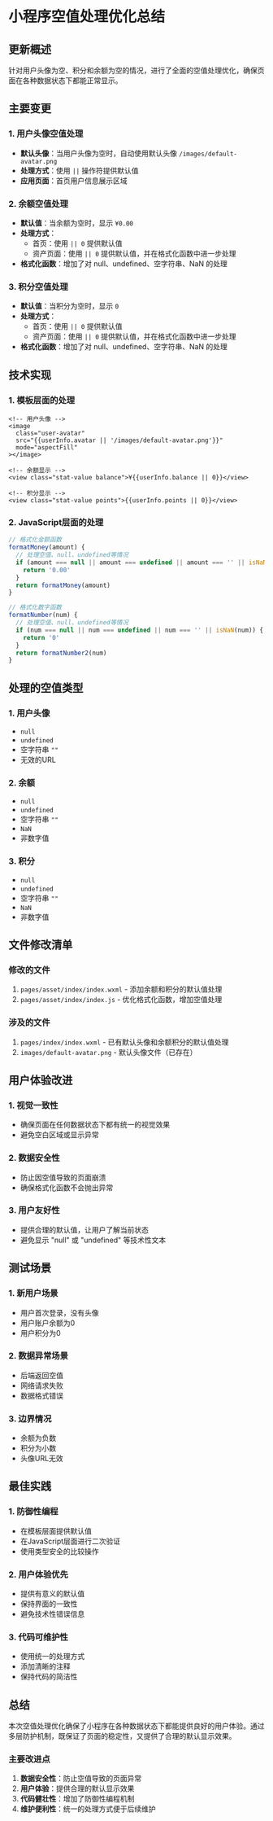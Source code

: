 # 小程序空值处理优化总结

## 更新概述
针对用户头像为空、积分和余额为空的情况，进行了全面的空值处理优化，确保页面在各种数据状态下都能正常显示。

## 主要变更

### 1. 用户头像空值处理
- **默认头像**：当用户头像为空时，自动使用默认头像 `/images/default-avatar.png`
- **处理方式**：使用 `||` 操作符提供默认值
- **应用页面**：首页用户信息展示区域

### 2. 余额空值处理
- **默认值**：当余额为空时，显示 `¥0.00`
- **处理方式**：
  - 首页：使用 `|| 0` 提供默认值
  - 资产页面：使用 `|| 0` 提供默认值，并在格式化函数中进一步处理
- **格式化函数**：增加了对 null、undefined、空字符串、NaN 的处理

### 3. 积分空值处理
- **默认值**：当积分为空时，显示 `0`
- **处理方式**：
  - 首页：使用 `|| 0` 提供默认值
  - 资产页面：使用 `|| 0` 提供默认值，并在格式化函数中进一步处理
- **格式化函数**：增加了对 null、undefined、空字符串、NaN 的处理

## 技术实现

### 1. 模板层面的处理
```wxml
<!-- 用户头像 -->
<image 
  class="user-avatar" 
  src="{{userInfo.avatar || '/images/default-avatar.png'}}" 
  mode="aspectFill"
></image>

<!-- 余额显示 -->
<view class="stat-value balance">¥{{userInfo.balance || 0}}</view>

<!-- 积分显示 -->
<view class="stat-value points">{{userInfo.points || 0}}</view>
```

### 2. JavaScript层面的处理
```javascript
// 格式化金额函数
formatMoney(amount) {
  // 处理空值、null、undefined等情况
  if (amount === null || amount === undefined || amount === '' || isNaN(amount)) {
    return '0.00'
  }
  return formatMoney(amount)
}

// 格式化数字函数
formatNumber(num) {
  // 处理空值、null、undefined等情况
  if (num === null || num === undefined || num === '' || isNaN(num)) {
    return '0'
  }
  return formatNumber2(num)
}
```

## 处理的空值类型

### 1. 用户头像
- `null`
- `undefined`
- 空字符串 `""`
- 无效的URL

### 2. 余额
- `null`
- `undefined`
- 空字符串 `""`
- `NaN`
- 非数字值

### 3. 积分
- `null`
- `undefined`
- 空字符串 `""`
- `NaN`
- 非数字值

## 文件修改清单

### 修改的文件
1. `pages/asset/index/index.wxml` - 添加余额和积分的默认值处理
2. `pages/asset/index/index.js` - 优化格式化函数，增加空值处理

### 涉及的文件
1. `pages/index/index.wxml` - 已有默认头像和余额积分的默认值处理
2. `images/default-avatar.png` - 默认头像文件（已存在）

## 用户体验改进

### 1. 视觉一致性
- 确保页面在任何数据状态下都有统一的视觉效果
- 避免空白区域或显示异常

### 2. 数据安全性
- 防止因空值导致的页面崩溃
- 确保格式化函数不会抛出异常

### 3. 用户友好性
- 提供合理的默认值，让用户了解当前状态
- 避免显示 "null" 或 "undefined" 等技术性文本

## 测试场景

### 1. 新用户场景
- 用户首次登录，没有头像
- 用户账户余额为0
- 用户积分为0

### 2. 数据异常场景
- 后端返回空值
- 网络请求失败
- 数据格式错误

### 3. 边界情况
- 余额为负数
- 积分为小数
- 头像URL无效

## 最佳实践

### 1. 防御性编程
- 在模板层面提供默认值
- 在JavaScript层面进行二次验证
- 使用类型安全的比较操作

### 2. 用户体验优先
- 提供有意义的默认值
- 保持界面的一致性
- 避免技术性错误信息

### 3. 代码可维护性
- 使用统一的处理方式
- 添加清晰的注释
- 保持代码的简洁性

## 总结

本次空值处理优化确保了小程序在各种数据状态下都能提供良好的用户体验。通过多层防护机制，既保证了页面的稳定性，又提供了合理的默认显示效果。

### 主要改进点
1. **数据安全性**：防止空值导致的页面异常
2. **用户体验**：提供合理的默认显示效果
3. **代码健壮性**：增加了防御性编程机制
4. **维护便利性**：统一的处理方式便于后续维护
